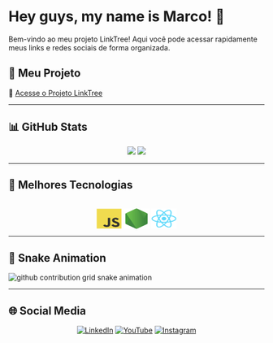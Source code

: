 # Hey guys, my name is Marco! 👋

Bem-vindo ao meu projeto LinkTree! Aqui você pode acessar rapidamente meus links e redes sociais de forma organizada.

## 🚀 Meu Projeto

🔗 [Acesse o Projeto LinkTree](https://marcoalr.github.io/ProjetoLinkTree/)

---

## 📊 GitHub Stats

<div align="center">
  <img height="170em" src="https://github-readme-stats.vercel.app/api?username=MarcoALR&show_icons=true&theme=tokyonight&include_all_commits=true&count_private=true" />
  <img height="170em" src="https://github-readme-stats.vercel.app/api/top-langs/?username=MarcoALR&layout=compact&langs_count=16&theme=tokyonight" />
</div>

---

## 🎈 Melhores Tecnologias

<div align="center" style="display: inline_block"><br>
  <img align="center" height="40" width="50" src="https://raw.githubusercontent.com/devicons/devicon/master/icons/javascript/javascript-original.svg">
  <img align="center" height="40" width="50" src="https://raw.githubusercontent.com/devicons/devicon/master/icons/nodejs/nodejs-original.svg">
  <img align="center" height="40" width="50" src="https://raw.githubusercontent.com/devicons/devicon/master/icons/react/react-original.svg">
</div>

---

## 🐍 Snake Animation

<picture>
  <source media="(prefers-color-scheme: dark)" srcset="https://raw.githubusercontent.com/MarcoALR/MarcoALR/output/github-contribution-grid-snake-dark.svg">
  <source media="(prefers-color-scheme: light)" srcset="https://raw.githubusercontent.com/MarcoALR/MarcoALR/output/github-contribution-grid-snake.svg">
  <img alt="github contribution grid snake animation" src="https://raw.githubusercontent.com/MarcoALR/MarcoALR/output/github-contribution-grid-snake-dark.svg">
</picture>

---

## 🌐 Social Media

<div align="center">

[![LinkedIn](https://img.shields.io/badge/LinkedIn-0077B5?style=for-the-badge&logo=linkedin&logoColor=white)](https://www.linkedin.com/in/marco-ant%C3%B4nio-79aab82bb/)
[![YouTube](https://img.shields.io/badge/YouTube-FF0000?style=for-the-badge&logo=youtube&logoColor=white)](https://www.youtube.com/@MarcoALR-)
[![Instagram](https://img.shields.io/badge/Instagram-833AB4?style=for-the-badge&logo=instagram&logoColor=white)](https://www.instagram.com/marco_alr_)

</div>
